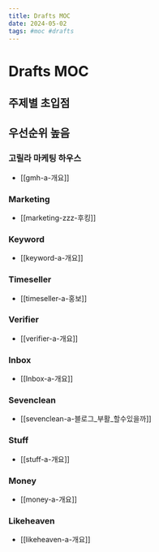 ```yaml
---
title: Drafts MOC
date: 2024-05-02
tags: #moc #drafts
---
```


# Drafts MOC

## 주제별 초입점

## 우선순위 높음
### 고릴라 마케팅 하우스
- [[gmh-a-개요]]

### Marketing
- [[marketing-zzz-후킹]]
### Keyword
- [[keyword-a-개요]]

### Timeseller
- [[timeseller-a-홍보]]

### Verifier
- [[verifier-a-개요]]

### Inbox
- [[Inbox-a-개요]]

### Sevenclean
- [[sevenclean-a-블로그_부활_할수있을까]]

### Stuff
- [[stuff-a-개요]]

### Money
- [[money-a-개요]]

### Likeheaven
- [[likeheaven-a-개요]] 